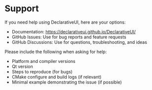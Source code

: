 # Support

If you need help using DeclarativeUI, here are your options:

- Documentation: https://declarativeui.github.io/DeclarativeUI/
- GitHub Issues: Use for bug reports and feature requests
- GitHub Discussions: Use for questions, troubleshooting, and ideas

Please include the following when asking for help:

- Platform and compiler versions
- Qt version
- Steps to reproduce (for bugs)
- CMake configure and build logs (if relevant)
- Minimal example demonstrating the issue (if possible)


